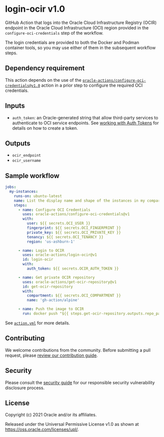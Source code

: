 # login-ocir v1.0

GitHub Action that logs into the Oracle Cloud Infrastructure Registry (OCIR)
endpoint in the Oracle Cloud Infrastructure (OCI) region provided in the
`configure-oci-credentials` step of the workflow.

The login credentials are provided to both the Docker and Podman container
tools, so you may use either of them in the subsequent workflow steps.

## Dependency requirement

This action depends on the use of the [`oracle-actions/configure-oci-credentials@v1.0`][1]
action in a prior step to configure the required OCI credentials.

## Inputs

* `auth_token`: an Oracle-generated string that allow third-party services to
  authenticate to OCI service endpoints. See [working with Auth Tokens][AUTH]
  for details on how to create a token.

## Outputs

* `ocir_endpoint`
* `ocir_username`

## Sample workflow

```yaml
jobs:
  my-instances:
    runs-on: ubuntu-latest
    name: List the display name and shape of the instances in my compartment
    steps:
      - name: Configure OCI Credentials
        uses: oracle-actions/configure-oci-credentials@v1
        with:
          user: ${{ secrets.OCI_USER }}
          fingerprint: ${{ secrets.OCI_FINGERPRINT }}
          private_key: ${{ secrets.OCI_PRIVATE_KEY }}
          tenancy: ${{ secrets.OCI_TENANCY }}
          region: 'us-ashburn-1'

      - name: Login to OCIR
        uses: oracle-actions/login-ocir@v1
        id: login-ocir
        with:
          auth_token: ${{ secrets.OCIR_AUTH_TOKEN }}

      - name: Get private OCIR repository
        uses: oracle-actions/get-ocir-repository@v1
        id: get-ocir-repository
        with:
          compartment: ${{ secrets.OCI_COMPARTMENT }}
          name: 'gh-action/alpine'

      - name: Push the image to OCIR
        run: docker push "${{ steps.get-ocir-repository.outputs.repo_path }}:latest"
```

See [`action.yml`](./action.yml) for more details.

## Contributing

We welcome contributions from the community. Before submitting a pull
request, please [review our contribution guide](./CONTRIBUTING.md).

## Security

Please consult the [security guide](./SECURITY.md) for our responsible security
vulnerability disclosure process.

## License

Copyright (c) 2021 Oracle and/or its affiliates.

Released under the Universal Permissive License v1.0 as shown at
<https://oss.oracle.com/licenses/upl/>.

[1]: http://github.com/oracle-actions/configure-oci-credentials
[AUTH]: https://docs.oracle.com/en-us/iaas/Content/Identity/Tasks/managingcredentials.htm#Working
